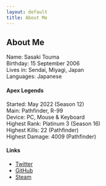 ```yaml
---
layout: default
title: About Me
---
```


## About Me

Name: Sasaki Touma<br>
Birthday: 15 September 2006<br>
Lives in: Sendai, Miyagi, Japan<br>
Languages: Japanese

#### Apex Legends
Started: May 2022 (Season 12)<br>
Main: Pathfinder, R-99<br>
Device: PC, Mouse & Keyboard<br>
Highest Rank: Platinum 3 (Season 16)<br>
Highest Kills: 22 (Pathfinder)<br>
Highest Damage: 4009 (Pathfinder)

#### Links
* [Twitter](https://twitter.com/tsasaki915)
* [GitHub](https://github.com/t-sasaki915)
* [Steam](https://steamcommunity.com/profiles/76561199242758778)
